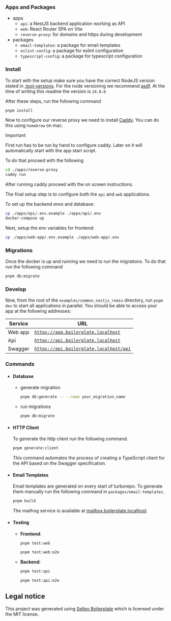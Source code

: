 ### Apps and Packages

- apps
  - `api`: a NestJS backend application working as API
  - `web`: React Router SPA on Vite
  - `reverse-proxy`: for domains and https during development
- packages
  - `email-templates`: a package for email templates
  - `eslint-config`: a package for eslint configuration
  - `typescript-config`: a package for typescript configuration

### Install

To start with the setup make sure you have the correct NodeJS version stated in [.tool-versions](./.tool-versions).
For the node versioning we recommend [asdf](https://asdf-vm.com/). At the time of writing this readme the version is `24.8.0`

After these steps, run the following command

```sh
pnpm install
```

Now to configure our reverse proxy we need to install [Caddy](https://caddyserver.com/docs/install#homebrew-mac). You
can do this using `homebrew` on mac.

> [!IMPORTANT]  
> First run has to be run by hand to configure caddy. Later on it will automatically
> start with the app start script.

To do that proceed with the following

```sh
cd ./apps/reverse-proxy
caddy run
```

After running caddy proceed with the on screen instructions.

The final setup step is to configure both the `api` and `web` applications.

To set up the backend envs and database:

```sh
cp ./apps/api/.env.example ./apps/api/.env
docker-compose up
```

Next, setup the env variables for frontend:

```sh
cp ./apps/web-app/.env.example ./apps/web-app/.env
```

### Migrations

Once the docker is up and running we need to run the migrations. To do that run the following command

```sh
pnpm db:migrate
```

### Develop

Now, from the root of the `examples/common_nestjs_remix` directory, run `pnpm dev` to start all applications in parallel.
You should be able to access your app at the following addresses:

| Service | URL                                                                               |
| ------- | --------------------------------------------------------------------------------- |
| Web app | [`https://app.boilerplate.localhost`](https://app.boilerplate.localhost)          |
| Api     | [`https://api.boilerplate.localhost`](https://api.boilerplate.localhost)          |
| Swagger | [`https://api.boilerplate.localhost/api`](https://api.boilerplate.localhost/api)  |

### Commands

- #### Database

  - generate migration

    ```sh
    pnpm db:generate -- --name your_migration_name
    ```

  - run migrations

    ```sh
    pnpm db:migrate
    ```

- #### HTTP Client

  To generate the http client run the following command.

  ```sh
  pnpm generate:client
  ```

  This command automates the process of creating a TypeScript client for the API based on the Swagger specification.

- #### Email Templates

  Email templates are generated on every start of turborepo. To generate them manually run the following command in `packages/email-templates`.

  ```sh
  pnpm build
  ```

  The mailhog service is available at [mailbox.boilerplate.localhost](https://mailbox.boilerplate.localhost)

- #### Testing
  - **Frontend**:
    ```sh
    pnpm test:web
    ```
    ```sh
    pnpm test:web:e2e
    ```
  - **Backend**:
    ```sh
    pnpm test:api
    ```
    ```sh
    pnpm test:api:e2e
    ```

## Legal notice

This project was generated using [Selleo Boilerplate](https://github.com/Selleo/boilerplate) which is licensed under the MIT license.
